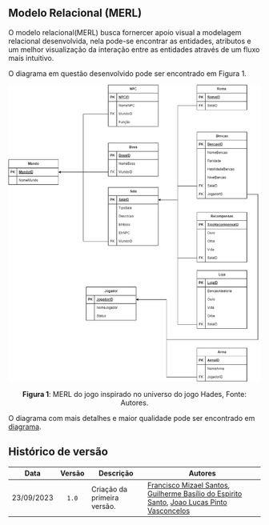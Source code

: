 ## **Modelo Relacional (MERL)**

<div>
<p>O modelo relacional(MERL) busca fornercer apoio visual a modelagem relacional desenvolvida, nela pode-se encontrar as entidades, atributos e um melhor visualização da interação entre as entidades através de um fluxo mais intuitivo.</p>
<p>O diagrama em questão desenvolvido pode ser encontrado em Figura 1.</p>

<div style="text-align: center;">
    <img src=../images/MER.png>
    <p><strong>Figura 1</strong>: MERL do jogo inspirado no universo do jogo Hades, Fonte: Autores.</p>
</div>
<p>O diagrama com mais detalhes e maior qualidade pode ser encontrado em <a href="https://github.com/SBD1/2023.2-Hades/blob/main/images/MER.svg">diagrama</a>.</p>
</div>

## Histórico de versão 

| Data | Versão | Descrição | Autores |
|:------:|:--------:|-----------|-------|
| 23/09/2023 | `1.0` | Criação da primeira versão. | [Francisco Mizael Santos](https://github.com/frmiza), [Guilherme Basílio do Espirito Santo](https://github.com/GuilhermeBES), [Joao Lucas Pinto Vasconcelos](https://github.com/HacKairos) |



